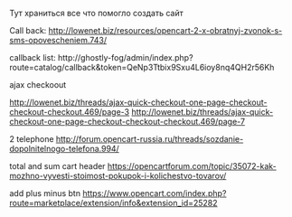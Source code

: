 Тут храниться все что помогло создать сайт 


Call back:
http://lowenet.biz/resources/opencart-2-x-obratnyj-zvonok-s-sms-opovescheniem.743/



callback list:
http://ghostly-fog/admin/index.php?route=catalog/callback&token=QeNp3Ttbix9Sxu4L6ioy8nq4QH2r56Kh

ajax checkoout 

http://lowenet.biz/threads/ajax-quick-checkout-one-page-checkout-checkout-checkout.469/page-3
http://lowenet.biz/threads/ajax-quick-checkout-one-page-checkout-checkout-checkout.469/page-7

2 telephone
http://forum.opencart-russia.ru/threads/sozdanie-dopolnitelnogo-telefona.994/


total and sum cart header
https://opencartforum.com/topic/35072-kak-mozhno-vyvesti-stoimost-pokupok-i-kolichestvo-tovarov/


add plus minus btn 
https://www.opencart.com/index.php?route=marketplace/extension/info&extension_id=25282